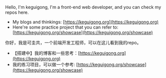Hello, I'm keguigong, I'm a front-end web developer, and you can check my repos here.

- My blogs and thinkings: [https://keguigong.org](https://keguigong.org)
- Here're some practice project that you can refer to: [https://keguigong.org/showcase](https://keguigong.org/showcase)

你好，我是可圭共，一个前端开发工程师，可以在这儿看到我的repo。

- 【搭建中】我的博客和一些思考：[https://keguigong.org](https://keguigong.org)
- 我的练习项目，可以做一个参考: [https://keguigong.org/showcase](https://keguigong.org/showcase)
